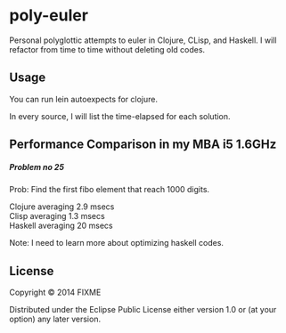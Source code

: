 # poly-euler

Personal polyglottic attempts to euler in Clojure, CLisp, and
Haskell. I will refactor from time to time without deleting old codes. 

## Usage

You can run lein autoexpects for clojure.

In every source, I will list the time-elapsed for each solution. 

## Performance Comparison in my MBA i5 1.6GHz

##### Problem no 25

Prob: Find the first fibo element that reach 1000 digits.

Clojure averaging 2.9 msecs  
Clisp averaging 1.3 msecs  
Haskell averaging 20 msecs  

Note: I need to learn more about optimizing haskell codes.

## License

Copyright © 2014 FIXME

Distributed under the Eclipse Public License either version 1.0 or (at
your option) any later version.
